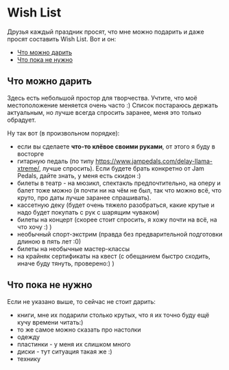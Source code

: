 # Wish List

Друзья каждый праздник просят, что мне можно подарить и даже просят составить Wish List. Вот и он:

- [Что можно дарить](#что-можно-дарить)
- [Что пока не нужно](#что-пока-не-нужно)

## Что можно дарить

Здесь есть небольшой простор для творчества.
Учтите, что моё местоположение меняется очень часто :)
Список постараюсь держать актуальным, но лучше всегда спросить заранее, меня это только обрадует.

Ну так вот (в произвольном порядке):

<!-- - [](https://www.amazon.co.uk/dp/) -->

- если вы сделаете **что-то клёвое своими руками**, от этого я буду в восторге
- гитарную педаль (по типу <https://www.jampedals.com/delay-llama-xtreme/>, лучше спросить). Если будете брать конкретно от Jam Pedals, дайте знать, у меня есть скидон :)
- билеты в театр - на мюзикл, спектакль предпочтительно, на оперу и балет тоже можно (я почти ни на чём не был, так что можно всё, что круто, про даты лучше заранее спрашивать).
- кассетную деку (будет очень тяжело разобраться, какие крутые и надо будет покупать с рук с шарящим чуваком)
- билеты на концерт (скорее стоит спросить, я хожу почти на всё, на что хочу :) )
- необычный спорт-экстрим (правда без предварительной подготовки длиною в пять лет :0)
- билеты на необычные мастер-классы
- на крайняк сертификаты на квест (с обещанием быстро сходить, иначе буду тянуть, проверено:) )

## Что пока не нужно

Если не указано выше, то сейчас не стоит дарить:

- книги, мне их подарили столько крутых, что я их точно буду ещё кучу времени читать:)
- то же самое можно сказать про настолки
- одежду
- пластинки - у меня их слишком много
- диски - тут ситуация такая же :)
- технику
